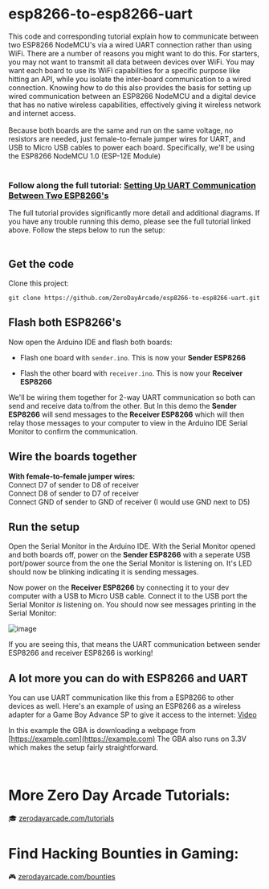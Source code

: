 # esp8266-to-esp8266-uart
This code and corresponding tutorial explain how to communicate between two ESP8266 NodeMCU's via a wired UART connection rather than using WiFi. There are a number of reasons you might want to do this. For starters, you may not want to transmit all data between devices over WiFi. You may want each board to use its WiFi capabilities for a specific purpose like hitting an API, while you isolate the inter-board communication to a wired connection. Knowing how to do this also provides the basis for setting up wired communication between an ESP8266 NodeMCU and a digital device that has no native wireless capabilities, effectively giving it wireless network and internet access. 
<br/><br/>
Because both boards are the same and run on the same voltage, no resistors are needed, just female-to-female jumper wires for UART, and USB to Micro USB cables to power each board. Specifically, we'll be using the ESP8266 NodeMCU 1.0 (ESP-12E Module)
<br/><br/>

### Follow along the full tutorial: [Setting Up UART Communication Between Two ESP8266's](https://zerodayarcade.com/tutorials/hello-world-assembly-macos)

The full tutorial provides significantly more detail and additional diagrams. If you have any trouble running this demo, please see the full tutorial linked above. Follow the steps below to run the setup:
<br/><br/>


## Get the code
Clone this project:
```
git clone https://github.com/ZeroDayArcade/esp8266-to-esp8266-uart.git
```

## Flash both ESP8266's
Now open the Arduino IDE and flash both boards:
- Flash one board with `sender.ino`. This is now your **Sender ESP8266**

- Flash the other board with `receiver.ino`. This is now your **Receiver ESP8266**

We'll be wiring them together for 2-way UART communication so both can send and receive data to/from the other. But In this demo the **Sender ESP8266** will send messages to the **Receiver ESP8266** which will then relay those messages to your computer to view in the Arduino IDE Serial Monitor to confirm the communication.

## Wire the boards together
**With female-to-female jumper wires:**  
Connect D7 of sender to D8 of receiver  
Connect D8 of sender to D7 of receiver  
Connect GND of sender to GND of receiver (I would use GND next to D5)  

## Run the setup
Open the Serial Monitor in the Arduino IDE. With the Serial Monitor opened and both boards off, power on the **Sender ESP8266** with a seperate USB port/power source from the one the Serial Monitor is listening on. It's LED should now be blinking indicating it is sending messages. 

Now power on the **Receiver ESP8266** by connecting it to your dev computer with a USB to Micro USB cable. Connect it to the USB port the Serial Monitor *is* listening on. You should now see messages printing in the Serial Monitor:

![image](https://github.com/ZeroDayArcade/esp8266-to-esp8266-uart/assets/141867962/c5eca0e0-c62e-4a43-ac53-91ec33871398)

If you are seeing this, that means the UART communication between sender ESP8266 and receiver ESP8266 is working!
<br/>

## A lot more you can do with ESP8266 and UART
You can use UART communication like this from a ESP8266 to other devices as well. Here's an example of using an ESP8266 as a wireless adapter for a Game Boy Advance SP to give it access to the internet: [Video](https://youtu.be/_I2X50VyxGc)
<br/>

In this example the GBA is downloading a webpage from [https://example.com](https://example.com) The GBA also runs on 3.3V which makes the setup fairly straightforward.

<br/>

# More Zero Day Arcade Tutorials:
🎓  <a href="https://zerodayarcade.com/tutorials">zerodayarcade.com/tutorials</a> 

# Find Hacking Bounties in Gaming:
🎮  <a href="https://zerodayarcade.com/bounties">zerodayarcade.com/bounties</a>
